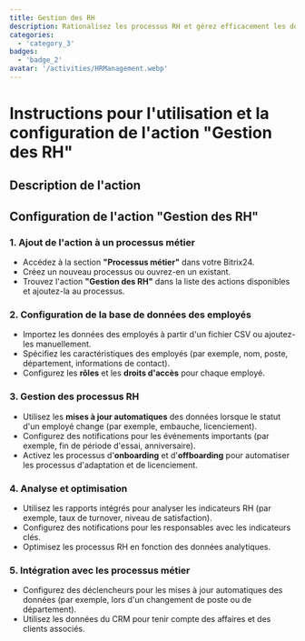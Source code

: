 ```yaml
---
title: Gestion des RH
description: Rationalisez les processus RH et gérez efficacement les données des employés.
categories: 
  - 'category_3'
badges: 
  - 'badge_2'
avatar: '/activities/HRManagement.webp'
---
```

# Instructions pour l'utilisation et la configuration de l'action "Gestion des RH"

## Description de l'action

## **Configuration de l'action "Gestion des RH"**

### 1. Ajout de l'action à un processus métier
- Accédez à la section **"Processus métier"** dans votre Bitrix24.
- Créez un nouveau processus ou ouvrez-en un existant.
- Trouvez l'action **"Gestion des RH"** dans la liste des actions disponibles et ajoutez-la au processus.

### 2. Configuration de la base de données des employés
- Importez les données des employés à partir d'un fichier CSV ou ajoutez-les manuellement.
- Spécifiez les caractéristiques des employés (par exemple, nom, poste, département, informations de contact).
- Configurez les **rôles** et les **droits d'accès** pour chaque employé.

### 3. Gestion des processus RH
- Utilisez les **mises à jour automatiques** des données lorsque le statut d'un employé change (par exemple, embauche, licenciement).
- Configurez des notifications pour les événements importants (par exemple, fin de période d'essai, anniversaire).
- Activez les processus d'**onboarding** et d'**offboarding** pour automatiser les processus d'adaptation et de licenciement.

### 4. Analyse et optimisation
- Utilisez les rapports intégrés pour analyser les indicateurs RH (par exemple, taux de turnover, niveau de satisfaction).
- Configurez des notifications pour les responsables avec les indicateurs clés.
- Optimisez les processus RH en fonction des données analytiques.

### 5. Intégration avec les processus métier
- Configurez des déclencheurs pour les mises à jour automatiques des données (par exemple, lors d'un changement de poste ou de département).
- Utilisez les données du CRM pour tenir compte des affaires et des clients associés.
